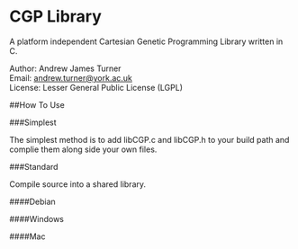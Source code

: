 CGP Library
======

A platform independent Cartesian Genetic Programming Library written in C.

Author: Andrew James Turner  
Email: andrew.turner@york.ac.uk  
License: Lesser General Public License (LGPL)  

##How To Use

###Simplest

The simplest method is to add libCGP.c and libCGP.h to your build path and complie them along side your own files.

###Standard

Compile source into a shared library.

####Debian

####Windows

####Mac
